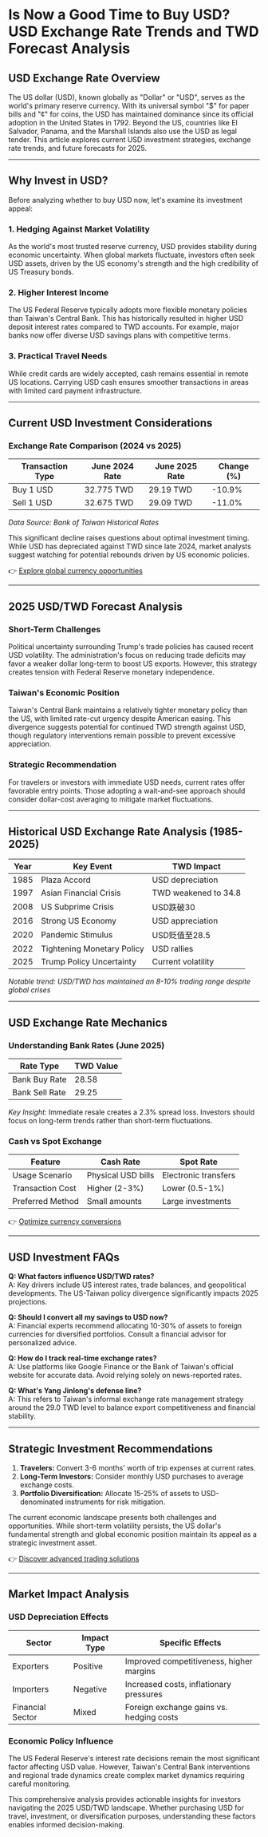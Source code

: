 # Is Now a Good Time to Buy USD? USD Exchange Rate Trends and TWD Forecast Analysis

## USD Exchange Rate Overview

The US dollar (USD), known globally as "Dollar" or "USD", serves as the world's primary reserve currency. With its universal symbol "$" for paper bills and "¢" for coins, the USD has maintained dominance since its official adoption in the United States in 1792. Beyond the US, countries like El Salvador, Panama, and the Marshall Islands also use the USD as legal tender. This article explores current USD investment strategies, exchange rate trends, and future forecasts for 2025.

---

## Why Invest in USD?

Before analyzing whether to buy USD now, let's examine its investment appeal:

### 1. Hedging Against Market Volatility
As the world's most trusted reserve currency, USD provides stability during economic uncertainty. When global markets fluctuate, investors often seek USD assets, driven by the US economy's strength and the high credibility of US Treasury bonds.

### 2. Higher Interest Income
The US Federal Reserve typically adopts more flexible monetary policies than Taiwan's Central Bank. This has historically resulted in higher USD deposit interest rates compared to TWD accounts. For example, major banks now offer diverse USD savings plans with competitive terms.

### 3. Practical Travel Needs
While credit cards are widely accepted, cash remains essential in remote US locations. Carrying USD cash ensures smoother transactions in areas with limited card payment infrastructure.

---

## Current USD Investment Considerations

### Exchange Rate Comparison (2024 vs 2025)
| Transaction Type | June 2024 Rate | June 2025 Rate | Change (%) |
|------------------|----------------|----------------|------------|
| Buy 1 USD        | 32.775 TWD     | 29.19 TWD      | -10.9%     |
| Sell 1 USD       | 32.675 TWD     | 29.09 TWD      | -11.0%     |

*Data Source: Bank of Taiwan Historical Rates*

This significant decline raises questions about optimal investment timing. While USD has depreciated against TWD since late 2024, market analysts suggest watching for potential rebounds driven by US economic policies.

👉 [Explore global currency opportunities](https://bit.ly/okx-bonus)

---

## 2025 USD/TWD Forecast Analysis

### Short-Term Challenges
Political uncertainty surrounding Trump's trade policies has caused recent USD volatility. The administration's focus on reducing trade deficits may favor a weaker dollar long-term to boost US exports. However, this strategy creates tension with Federal Reserve monetary independence.

### Taiwan's Economic Position
Taiwan's Central Bank maintains a relatively tighter monetary policy than the US, with limited rate-cut urgency despite American easing. This divergence suggests potential for continued TWD strength against USD, though regulatory interventions remain possible to prevent excessive appreciation.

### Strategic Recommendation
For travelers or investors with immediate USD needs, current rates offer favorable entry points. Those adopting a wait-and-see approach should consider dollar-cost averaging to mitigate market fluctuations.

---

## Historical USD Exchange Rate Analysis (1985-2025)

| Year | Key Event                  | TWD Impact                |
|------|----------------------------|---------------------------|
| 1985 | Plaza Accord               | USD depreciation          |
| 1997 | Asian Financial Crisis     | TWD weakened to 34.8      |
| 2008 | US Subprime Crisis         | USD跌破30                 |
| 2016 | Strong US Economy          | USD appreciation          |
| 2020 | Pandemic Stimulus          | USD贬值至28.5             |
| 2022 | Tightening Monetary Policy | USD rallies               |
| 2025 | Trump Policy Uncertainty   | Current volatility        |

*Notable trend: USD/TWD has maintained an 8-10% trading range despite global crises*

---

## USD Exchange Rate Mechanics

### Understanding Bank Rates (June 2025)
| Rate Type        | TWD Value |
|------------------|-----------|
| Bank Buy Rate    | 28.58     |
| Bank Sell Rate   | 29.25     |

*Key Insight:* Immediate resale creates a 2.3% spread loss. Investors should focus on long-term trends rather than short-term fluctuations.

### Cash vs Spot Exchange
| Feature          | Cash Rate         | Spot Rate          |
|------------------|-------------------|--------------------|
| Usage Scenario   | Physical USD bills| Electronic transfers|
| Transaction Cost | Higher (2-3%)     | Lower (0.5-1%)     |
| Preferred Method | Small amounts     | Large investments  |

👉 [Optimize currency conversions](https://bit.ly/okx-bonus)

---

## USD Investment FAQs

**Q: What factors influence USD/TWD rates?**  
A: Key drivers include US interest rates, trade balances, and geopolitical developments. The US-Taiwan policy divergence significantly impacts 2025 projections.

**Q: Should I convert all my savings to USD now?**  
A: Financial experts recommend allocating 10-30% of assets to foreign currencies for diversified portfolios. Consult a financial advisor for personalized advice.

**Q: How do I track real-time exchange rates?**  
A: Use platforms like Google Finance or the Bank of Taiwan's official website for accurate data. Avoid relying solely on news-reported rates.

**Q: What's Yang Jinlong's defense line?**  
A: This refers to Taiwan's informal exchange rate management strategy around the 29.0 TWD level to balance export competitiveness and financial stability.

---

## Strategic Investment Recommendations

1. **Travelers:** Convert 3-6 months' worth of trip expenses at current rates.
2. **Long-Term Investors:** Consider monthly USD purchases to average exchange costs.
3. **Portfolio Diversification:** Allocate 15-25% of assets to USD-denominated instruments for risk mitigation.

The current economic landscape presents both challenges and opportunities. While short-term volatility persists, the US dollar's fundamental strength and global economic position maintain its appeal as a strategic investment asset.

👉 [Discover advanced trading solutions](https://bit.ly/okx-bonus)

---

## Market Impact Analysis

### USD Depreciation Effects
| Sector          | Impact Type     | Specific Effects                          |
|-----------------|-----------------|-------------------------------------------|
| Exporters       | Positive        | Improved competitiveness, higher margins  |
| Importers       | Negative        | Increased costs, inflationary pressures   |
| Financial Sector| Mixed           | Foreign exchange gains vs. hedging costs  |

### Economic Policy Influence
The US Federal Reserve's interest rate decisions remain the most significant factor affecting USD value. However, Taiwan's Central Bank interventions and regional trade dynamics create complex market dynamics requiring careful monitoring.

This comprehensive analysis provides actionable insights for investors navigating the 2025 USD/TWD landscape. Whether purchasing USD for travel, investment, or diversification purposes, understanding these factors enables informed decision-making.